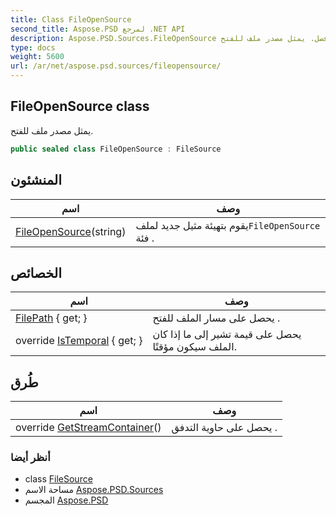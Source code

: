 ```yaml
---
title: Class FileOpenSource
second_title: Aspose.PSD لمرجع .NET API
description: Aspose.PSD.Sources.FileOpenSource فصل. يمثل مصدر ملف للفتح.
type: docs
weight: 5600
url: /ar/net/aspose.psd.sources/fileopensource/
---
```

## FileOpenSource class

يمثل مصدر ملف للفتح.

```csharp
public sealed class FileOpenSource : FileSource
```

## المنشئون

| اسم | وصف |
| --- | --- |
| [FileOpenSource](fileopensource/)(string) | يقوم بتهيئة مثيل جديد لملف`FileOpenSource` فئة . |

## الخصائص

| اسم | وصف |
| --- | --- |
| [FilePath](../../aspose.psd.sources/fileopensource/filepath/) { get; } | يحصل على مسار الملف للفتح . |
| override [IsTemporal](../../aspose.psd.sources/fileopensource/istemporal/) { get; } | يحصل على قيمة تشير إلى ما إذا كان الملف سيكون مؤقتًا. |

## طُرق

| اسم | وصف |
| --- | --- |
| override [GetStreamContainer](../../aspose.psd.sources/fileopensource/getstreamcontainer/)() | يحصل على حاوية التدفق . |

### أنظر أيضا

* class [FileSource](../filesource/)
* مساحة الاسم [Aspose.PSD.Sources](../../aspose.psd.sources/)
* المجسم [Aspose.PSD](../../)


